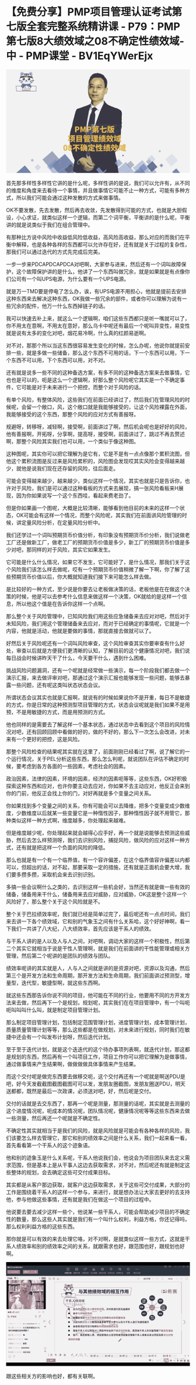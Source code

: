 # 【免费分享】PMP项目管理认证考试第七版全套完整系统精讲课 - P79：PMP第七版8大绩效域之08不确定性绩效域-中 - PMP课堂 - BV1EqYWerEjx

![](img/0e1d6146827a53d475ac36d8c869f8d9_0.png)

首先那多样性多样性它讲的是什么呢，多样性讲的是说，我们可以允许有，从不同的维度和角度来去看待一个事情，并且做事情它可能不止一种方式，可能有多种方式，所以我们可能会通过这种发散的方式来做事情。

OK不要发散，先去发散，然后再去收敛，先发散得到可能的方式，也就是大胆假设，小心求证，就类似这样一个逻辑，而第二个词平衡，平衡讲的是什么呢，平衡讲的就是说类似于我们在组合管理中。

有那种比方说中风险中收益低风险低收益，高风险高收益，那么对应的而我们在平衡中解释，也是各种各样的东西都可以允许存在好，还有就是关于过程的复杂性，那我们可以通过迭代的方式先完成后完美。

一步一步来PDCAPDCAPDCA对吧啊，大家参与进来，然后还有一个词叫故障保护，这个故障保护讲的是什么，他讲了一个东西叫做冗余，就是如果就是有点像你们公司有一个叫UPS电源，为什么要有一个UPS电源。

就是万一TMD要是停电了怎么办，诶，有UPS电源不用担心，他就是提前去安排这种东西来去解决这种东西，OK我做一些冗余的部件，或者你可以理解为说有一些冗余的配件，他万一什么东西掉链子的话。

我可以快速去补上来，就这么一个逻辑啊，咱们这些东西都只是听一嘴就可以了，你不用太在意啊，不用太在意好，那么乌卡中呢还有最后一个呢叫异变性，易变性就是说有太多的变化对吧，烟花易冷啊，什么真的红颜易逝啊。

对不对，那那个所以当这东西很容易发生变化的时候，怎么办呢，他说你就提前安排一些，就是多做一些储备，那么这个东西不可用的话，下一个东西可以用，下一个东西不可以用，下个东西可以用，对不对。

还有就是说多一些不同的这种备选方案，有多不同的这种备选方案来去做事情，它也也是可以的，呃是这么一个逻辑啊，好那么整个风险呢它其实是一个不确定事件，它可能是对于未来进行一个把控，而整个对于风险的话。

有单个风险，有整体风险，这些我们在前面已经讲过了，然后我们在管理风险的时候呢，会留一个敞口，风，这个敞口就是我能够接受的，让这个风险裸露在外面，我能够接受的这个东西，那整个风险的应对方式有善报呀。

规避呀，转移呀，减轻啊，接受啊，前面讲过了啊，然后机会呢也是好好的风险，他有善报啊，开拓呀，分享啊，提高呀，接受啊，前面讲过了，跳过不再去赘述啊，那整个风险其实我们也可以用，一个类似于像这种图。

这种图呢，其实你可以把它理解为是它有，它是不是有一点点像那个累积流图，但他这个累积流图是反过来是风险累积的，风险图会发现哎其实风险会变得越来越少，就他是说我们现在还存留的风险，往后面走。

可能会变得越来越少，越来越少，类似这样一个情况，其实也就是只是告诉你，也许对于风险，我们是可以通过这种看板的方式来去展现，搞一张风险看板来H展现，因为你如果说写一个这个东西哇，看起来费老劲了。

但是你如果画一个图呢，大概是比较清晰，能够看到他目前的未来的这样一个状态，OK可能会有这样一个情况，而整个风险呢，其实我们在前面讲风险管理的时候，讲定量风险分析，在定量风险分析中。

我们还学过一个词叫预期货币价值分析，有印象没有预期货币价分析，我们说做老工厂还是做新工厂，做老工厂的预期货币价值是多少，新工厂的预期货币价值是多少对吧，那同样的对于风险，其实它如果发生。

它可能是什么什么情况，如果它不发生，它可能好了，是什么情况，那我们关于这个风险我们该怎么样去做呢，哎有一个预期货币价值稍微了解一下啊，你了解了这些预期货币价值以后，你大概就知道我们接下来可能怎么样去做。

是比较好的一种方式，至少说是你要去让老板做决策的话，老板他是在在做这个决策的时候，他是可以去参考什么信息来做这样一个决策，OK就给的是这样一个信息，所以他这个值是在告诉你这样一个点啊。

那么整个关于风险管理中，已知风险我们用这些应急储备来去应对对吧，然后对于未知风险，我们用这个管理储备来去应对，而对于已经确定的事情呢，它就是一个内容，他就是活动，他就是要做的事情，那就直接去做就可以了。

好然后关于风险呢还有一个词叫风险审查，这个风险审查其实你要审查有什么好处，审查以后就是方便我们更清晰的认知，了解目前的这个健康情况对吧，我们说每日战会时候讲昨天干了什么，今天要干什么，遇到什么困难。

挑战风险问题漏洞，还有一个呢就是经常做一些演示，每一个阶段我们都去做一个演示汇报，来去做评审对吧，那通过这个演示汇报也能够发现一些问题，能够去暴露一些问题，还有呢这类叫状态状态会议。

所谓状态会议其实也就是汇报啊，就说有的时候如果说你不是开重，每日不是敏捷的方式，你是日常的这种预测型项目管理的方式，状态会议呢就是我们如果不是用预，不是用敏捷的方式，而是用预测的方式。

他也同样的是需要去了解这样一个基本状态，通过状态中去看到这个项目的风险情况对吧，还有回顾回顾中看做的好的，做的不好的，那么下一次怎么会改进，对未来有一个更好的把控，这是风险。

那整个风险检查的结果呢其实就在这里了，前面刚刚已经看过了啊，说了解它的一个运行情况，关于PEL分析这些东西，那么怎么判呢，就说团队在评估不确定的时候，要考虑到各方各面的一些因素，考虑社会的因素。

政治因素，法律的因素，环境的因素，经济的因素呃等等，这些东西，OK好积极探索这种东西和应对，也许你要主动去应对，你如果不去主动应对，他反正会来到你的门前，他反正会找上你的门，对好再就是多个变量之间关系。

你如果找到多个变量之间的关系，你有可能会可以去降维，把多个变量变成少数维度，少数维度以后就某一些变量它是一种惰性因子，那种惰性因子就不用管它，那种类似这样一种方式啊，维度越多，你处理起来越难。

但是维度越少呢，你处理起来就会越得心应手好，再一个就是说能够去预测这些威胁，然后去怎么样预测呀，我们去识别风险，捕捉风险，做风险的应对这样一种方式，还有就是把这样一个负面的风险的降低。

那么也就是有一个有一个临界值，有一个容许偏差，在这个临界值容许偏差以内都可以，但超出的话，对不起，那要采取一定的措施，还有就是正面机会要大增，我们要多攒多攒，采取机会来去识别识别。

多搞一些会议啊什么之类的，去识别这样一些机会好，当然还有就是做一些有效的储备，储备用来干什么，储备用来去应对威胁，应对威胁，OK这是整个这样一个风险好了，那么整个关于这个风险就是不。

整个关于巴拉绩效率呢，我们就已经是简单过完了，最后呢还有一点点时间，我们来去讲一下各个绩效域，它和别的气象玉之间有什么关系哈，这个好好神啊，看一下我们一共讲了八大纪，八大绩效率，首先应该是干系人的绩效。

与干系人讲的是人以及人与人之间，对吧啊，调动大家的这样一个积极性，然后第二个其实它就相当于说是干性人管理啊，就是我们在前面讲的干性能管理或相关方管理，然后第二个呢讲的是团队的绩效与团队。

绩效率呢讲的其实就是人，人与人之间就是讲的是资源对吧，资源以及沟通，然后第三个是开发方法和生命周期，那开发方法和生命周期，我们前面讲过预测型，增量型，迭代型，敏捷型啊，就这些东西啊。

就这些东西那告诉你说不同的项目，他可能在不同的行业，他要用不同的方开发方法来去做，然后再下一个是规划，规划呢，其实我们在在项目管理中，有一个叫呃呃叫叫叫什么叫，就是制定项目管理计划。

那么制定项目管理计划，包括制定范围管理计划，进度管理计划，成本管理计划，质量质量管理计划等等，那么这些都是在做规划，对未来进行规划，同时我们在敏捷中还会有一个叫发布计划呀，然后迭代计划。

至于至于迭代计划，就是这个迭迭代的这个待办事项列表啊，就迭代计划，那这都是规划的东西，然后再有一个叫项目工作，项目工作你可以把它理解为是做事情，通过做事情来产生结果啊，做做做做具体事情来产生结果。

而这个交付呢是做完东西要去做移交呃，这个交付再还有一个呢就是啊送PDU是吧，好今天发截截图截图截图可可以发，发朋友圈截图，发朋友圈送PDU，明天送都都，既然是最后一次政课，必须送对吧，好，然后呢是交付。

交付的话就是去交东西了，那再一个呢是测量，那测量的话呢，其实就是去测量的这个进度情况呢，呃成本的情况呢，团队情况呢，健康情况呢等等这些东西来去做一些测量，然后再还一个呢就是不确定性。

不确定性其实就相当于是我们的风险，就是风险就是可能会有各种各样的风险，我们该要怎么样去管理它，那它和别的绩效率之间是什么关系，我们一起来看一看，首先看看第一个干系人的这个迹象语。

他和别的迹象玉是什么关系呢，干系人他说我们会，他说会为项目团队来去定义需求范围，但是基本上是从干事人这边去获取需求，对不对，然后呢还有就是制定这些整体的规划，会去确定这些可交付成果目标。

其实都是从客户那边获取，就客户这边获取需求，关于这些可交付成果，大部分的工作是围绕着干系人的这样一个参与，来进行，就是想办法让大家去更好的去支持他，参与他做这些事情，还有就是我们在做这一个项目的过程中。

他说要去要去减少这样一些个，他说某一些干系人，可能会帮助减少项目的不确定性的数量，那么这些人其实就是我们有一个叫什么权利，利益方格，你还记得吗，那么权利利益方格的这些东西。

那你就是可以有效的来去处理它咯，对不对啊，是就类似这样一些方式，这就是干系人绩效率和别的绩效率之间的关系，就跟需求也好，跟范围也好，跟规划也好啊。



![](img/0e1d6146827a53d475ac36d8c869f8d9_2.png)

跟这些相关方的影响也好，都有关联啊。